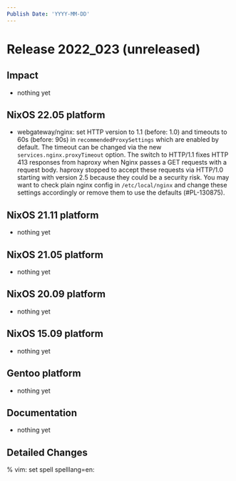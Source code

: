 ```yaml
---
Publish Date: 'YYYY-MM-DD'
---
```


# Release 2022_023 (unreleased)

## Impact

- nothing yet

## NixOS 22.05 platform

- webgateway/nginx: set HTTP version to 1.1 (before: 1.0) and timeouts to 60s
  (before: 90s) in `recommendedProxySettings` which are enabled by default.
  The timeout can be changed via the new `services.nginx.proxyTimeout`
  option. The switch to HTTP/1.1 fixes HTTP 413 responses from haproxy when
  Nginx passes a GET requests with a request body. haproxy stopped to accept
  these requests via HTTP/1.0 starting with version 2.5 because they could be
  a security risk. You may want to check plain nginx config in
  `/etc/local/nginx` and change these settings accordingly or remove them to
  use the defaults (#PL-130875).

## NixOS 21.11 platform

- nothing yet

## NixOS 21.05 platform

- nothing yet

## NixOS 20.09 platform

- nothing yet

## NixOS 15.09 platform

- nothing yet

## Gentoo platform

- nothing yet

## Documentation

- nothing yet

## Detailed Changes

% vim: set spell spelllang=en:
